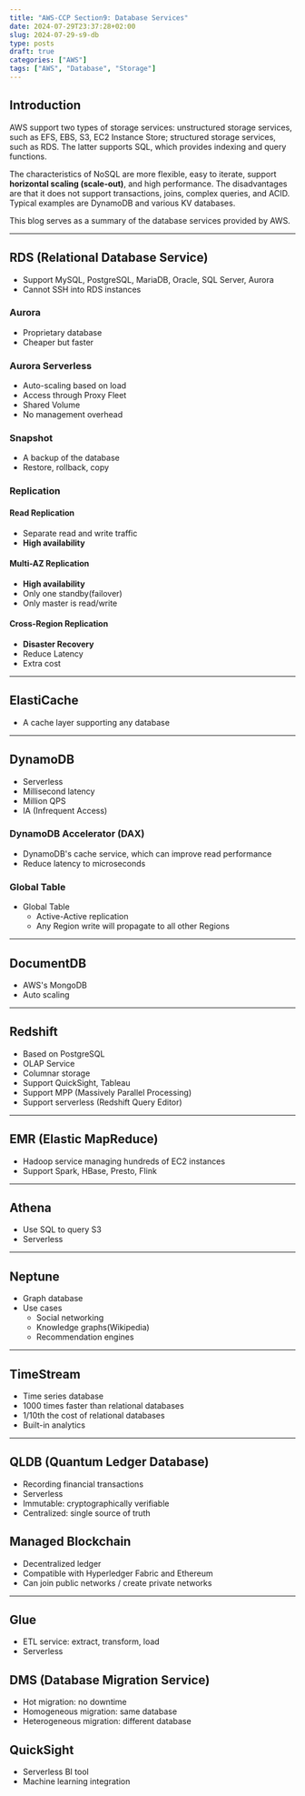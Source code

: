 ```yaml
---
title: "AWS-CCP Section9: Database Services"
date: 2024-07-29T23:37:28+02:00
slug: 2024-07-29-s9-db
type: posts
draft: true
categories: ["AWS"]
tags: ["AWS", "Database", "Storage"]
---
```


## Introduction

AWS support two types of storage services: unstructured storage services, such as EFS, EBS, S3, EC2 Instance Store; structured storage services, such as RDS. The latter supports SQL, which provides indexing and query functions.

The characteristics of NoSQL are more flexible, easy to iterate, support **horizontal scaling (scale-out)**, and high performance. The disadvantages are that it does not support transactions, joins, complex queries, and ACID. Typical examples are DynamoDB and various KV databases.

This blog serves as a summary of the database services provided by AWS.

---

## RDS (Relational Database Service)

- Support MySQL, PostgreSQL, MariaDB, Oracle, SQL Server, Aurora
- Cannot SSH into RDS instances

### Aurora

- Proprietary database
- Cheaper but faster

### Aurora Serverless

- Auto-scaling based on load
- Access through Proxy Fleet
- Shared Volume
- No management overhead

### Snapshot

- A backup of the database
- Restore, rollback, copy

### Replication

#### Read Replication

- Separate read and write traffic
- **High availability**

#### Multi-AZ Replication

- **High availability**
- Only one standby(failover)
- Only master is read/write

#### Cross-Region Replication

- **Disaster Recovery**
- Reduce Latency
- Extra cost

---

## ElastiCache

- A cache layer supporting any database

---

## DynamoDB

- Serverless
- Millisecond latency
- Million QPS
- IA (Infrequent Access)

### DynamoDB Accelerator (DAX)

- DynamoDB's cache service, which can improve read performance
- Reduce latency to microseconds

### Global Table

- Global Table
  - Active-Active replication
  - Any Region write will propagate to all other Regions

---

## DocumentDB

- AWS's MongoDB
- Auto scaling

---

## Redshift

- Based on PostgreSQL
- OLAP Service
- Columnar storage
- Support QuickSight, Tableau
- Support MPP (Massively Parallel Processing)
- Support serverless (Redshift Query Editor)

---

## EMR (Elastic MapReduce)

- Hadoop service managing hundreds of EC2 instances
- Support Spark, HBase, Presto, Flink

---

## Athena

- Use SQL to query S3
- Serverless

---

## Neptune

- Graph database
- Use cases
  - Social networking
  - Knowledge graphs(Wikipedia)
  - Recommendation engines

---

## TimeStream

- Time series database
- 1000 times faster than relational databases
- 1/10th the cost of relational databases
- Built-in analytics

---

## QLDB (Quantum Ledger Database)

- Recording financial transactions
- Serverless
- Immutable: cryptographically verifiable
- Centralized: single source of truth

## Managed Blockchain

- Decentralized ledger
- Compatible with Hyperledger Fabric and Ethereum
- Can join public networks / create private networks

---

## Glue

- ETL service: extract, transform, load
- Serverless

## DMS (Database Migration Service)

- Hot migration: no downtime
- Homogeneous migration: same database
- Heterogeneous migration: different database

## QuickSight

- Serverless BI tool
- Machine learning integration
